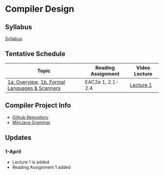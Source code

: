 # Compiler Design

## Syllabus
[Syllabus](syllabus.md)

## Tentative Schedule

| Topic                                                          | Reading Assignment | Video Lecture |
|----------------------------------------------------------------|--------------------|-|
|  [1a. Overview](lectures/A-overview.pptx), [1b. Formal Languages & Scanners](lectures/B-regexp.pptx) | EAC2e 1, 2.1-2.4 | [Lecture 1](https://www.youtube.com/watch?v=Kk22pqxy_VI)


## Compiler Project Info

* [Github Repository](https://github.com/innomadic/compilers2019)
* [MiniJava Grammar](https://courses.cs.washington.edu/courses/csep501/18sp/project/BNF-for-MiniJava.html)


## Updates

### 1-April

* Lecture 1 is added
* Reading Assignment 1 added
